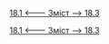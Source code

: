 [18.1 <--- ](18_1.md) [   Зміст   ](README.md) [--> 18.3](18_3.md)



[18.1 <--- ](18_1.md) [   Зміст   ](README.md) [--> 18.3](18_3.md)